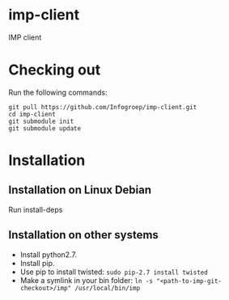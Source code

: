 imp-client
==========

IMP client

Checking out
============
Run the following commands:

    git pull https://github.com/Infogroep/imp-client.git
    cd imp-client
    git submodule init
    git submodule update


Installation
============

Installation on Linux Debian
----------------------------
Run install-deps

Installation on other systems
-----------------------------
* Install python2.7.
* Install pip.
* Use pip to install twisted:
  `sudo pip-2.7 install twisted`
* Make a symlink in your bin folder: `ln -s "<path-to-imp-git-checkout>/imp" /usr/local/bin/imp`
